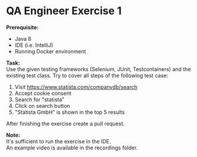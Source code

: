 # QA Engineer Exercise 1

**Prerequisite:**
- Java 8
- IDE (i.e. IntelliJ)
- Running Docker environment

**Task:** \
Use the given testing frameworks (Selenium, JUnit, Testcontainers) and the existing test class.
Try to cover all steps of the following test case:

1. Visit https://www.statista.com/companydb/search
2. Accept cookie consent
3. Search for "statista"
4. Click on search button
5. "Statista GmbH" is shown in the top 5 results

After finishing the exercise create a pull request.

**Note:** \
It's sufficient to run the exercise in the IDE. \
An example video is available in the recordings folder.
